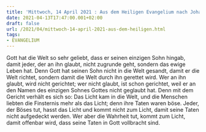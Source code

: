 ```yaml
---
title: 'Mittwoch, 14 April 2021 : Aus dem Heiligen Evangelium nach Johannes - Joh 3,16-21.'
date: 2021-04-13T17:47:00.001+02:00
draft: false
url: /2021/04/mittwoch-14-april-2021-aus-dem-heiligen.html
tags: 
- EVANGELIUM
---
```


Gott hat die Welt so sehr geliebt, dass er seinen einzigen Sohn hingab, damit jeder, der an ihn glaubt, nicht zugrunde geht, sondern das ewige Leben hat. Denn Gott hat seinen Sohn nicht in die Welt gesandt, damit er die Welt richtet, sondern damit die Welt durch ihn gerettet wird. Wer an ihn glaubt, wird nicht gerichtet; wer nicht glaubt, ist schon gerichtet, weil er an den Namen des einzigen Sohnes Gottes nicht geglaubt hat. Denn mit dem Gericht verhält es sich so: Das Licht kam in die Welt, und die Menschen liebten die Finsternis mehr als das Licht; denn ihre Taten waren böse. Jeder, der Böses tut, hasst das Licht und kommt nicht zum Licht, damit seine Taten nicht aufgedeckt werden. Wer aber die Wahrheit tut, kommt zum Licht, damit offenbar wird, dass seine Taten in Gott vollbracht sind.